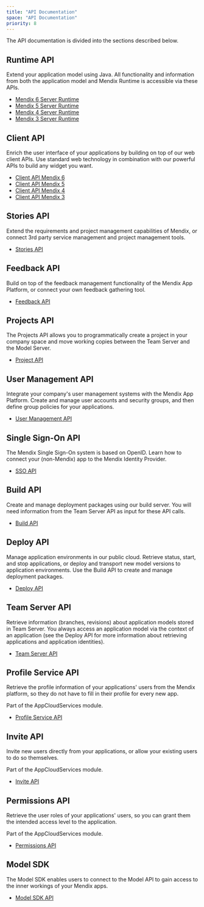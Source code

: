 ```yaml
---
title: "API Documentation"
space: "API Documentation"
priority: 8
---
```


The API documentation is divided into the sections described below.

## Runtime API

Extend your application model using Java. All functionality and information from both the application model and Mendix Runtime is accessible via these APIs.

*   [Mendix 6 Server Runtime](https://apidocs.mendix.com/6/runtime/)
*   [Mendix 5 Server Runtime](https://apidocs.mendix.com/5/runtime/)
*   [Mendix 4 Server Runtime](https://apidocs.mendix.com/4/runtime/)
*   [Mendix 3 Server Runtime](https://apidocs.mendix.com/3/runtime/)

## Client API

Enrich the user interface of your applications by building on top of our web client APIs. Use standard web technology in combination with our powerful APIs to build any widget you want.

*   [Client API Mendix 6](https://apidocs.mendix.com/6/client/)
*   [Client API Mendix 5](https://apidocs.mendix.com/5/client/)
*   [Client API Mendix 4](https://apidocs.mendix.com/4/client/)
*   [Client API Mendix 3](https://apidocs.mendix.com/3/client/)

## Stories API

Extend the requirements and project management capabilities of Mendix, or connect 3rd party service management and project management tools.

*   [Stories API](stories-api)

## Feedback API

Build on top of the feedback management functionality of the Mendix App Platform, or connect your own feedback gathering tool.

*   [Feedback API](feedback-api)

## Projects API
The Projects API allows you to programmatically create a project in your company space and move working copies between the Team Server and the Model Server.
*   [Project API](projects-api)

## User Management API

Integrate your company's user management systems with the Mendix App Platform. Create and manage user accounts and security groups, and then define group policies for your applications.

*   [User Management API](user-management-api)

## Single Sign-On API

The Mendix Single Sign-On system is based on OpenID. Learn how to connect your (non-Mendix) app to the Mendix Identity Provider.

*   [SSO API](single-sign-on-api)

## Build API

Create and manage deployment packages using our build server. You will need information from the Team Server API as input for these API calls.

*   [Build API](build-api)

## Deploy API

Manage application environments in our public cloud. Retrieve status, start, and stop applications, or deploy and transport new model versions to application environments. Use the Build API to create and manage deployment packages.

*   [Deploy API](deploy-api)

## Team Server API

Retrieve information (branches, revisions) about application models stored in Team Server. You always access an application model via the context of an application (see the Deploy API for more information about retrieving applications and application identities).

*   [Team Server API](team-server-api)

## Profile Service API

Retrieve the profile information of your applications' users from the Mendix platform, so they do not have to fill in their profile for every new app.

Part of the AppCloudServices module.

*   [Profile Service API](profile-api)

## Invite API

Invite new users directly from your applications, or allow your existing users to do so themselves.

Part of the AppCloudServices module.

*   [Invite API](invite-api)

## Permissions API

Retrieve the user roles of your applications' users, so you can grant them the intended access level to the application.

Part of the AppCloudServices module.

*   [Permissions API](permissions-api)

## Model SDK

The Model SDK enables users to connect to the Model API to gain access to the inner workings of your Mendix apps.

*   [Model SDK API](https://apidocs.mendix.com/modelsdk/latest/index.html)

